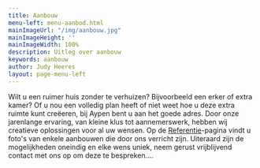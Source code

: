```yaml
---
title: Aanbouw
menu-left: menu-aanbod.html
mainImageUrl: "/img/aanbouw.jpg"
mainImageHeight: ''
mainImageWidth: 100%
description: Uitleg over aanbouw
keywords: aanbouw
author: Judy Heeres
layout: page-menu-left
---
```

Wilt u een ruimer huis zonder te verhuizen? Bijvoorbeeld een erker of extra kamer? Of u nou een volledig plan heeft of niet weet hoe u deze extra ruimte kunt creëeren, bij Aypen bent u aan het goede adres. Door onze jarenlange ervaring, van kleine klus tot aannemerswerk, hebben wij creatieve oplossingen voor al uw wensen. Op de [Referentie](/referenties)-pagina vindt u foto's van enkele aanbouwen die door ons verricht zijn. Uiteraard zijn de mogelijkheden oneindig en elke wens uniek, neem gerust vrijblijvend contact met ons op om deze te bespreken....
